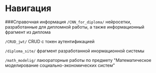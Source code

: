 # Навигация


###Справочная информация 
`/CNN_for_diploma/` нейросетки, разработанные для дипломной работы, а также информационный фрагмент из диплома  

`/CRUD_jwt/` CRUD с токен аутентификацией  

`/diploma_site/` фрагмент разработанной инормационной системы  

`/math_modelig/` лаюораторные работы по предмету "Математическое моделирование социально-экономических систем"

